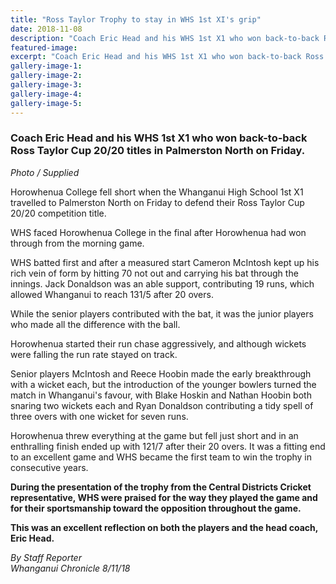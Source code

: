 ```yaml
---
title: "Ross Taylor Trophy to stay in WHS 1st XI's grip"
date: 2018-11-08
description: "Coach Eric Head and his WHS 1st X1 who won back-to-back Ross Taylor Cup 20/20 titles in Palmerston North on Friday..."
featured-image: 
excerpt: "Coach Eric Head and his WHS 1st X1 who won back-to-back Ross Taylor Cup 20/20 titles in Palmerston North on Friday."
gallery-image-1: 
gallery-image-2: 
gallery-image-3: 
gallery-image-4: 
gallery-image-5: 
---
```


<h3><span>Coach Eric Head and his WHS 1st X1 who won back-to-back Ross Taylor Cup 20/20 titles in Palmerston North on Friday.</span></h3>
<p><em>Photo / Supplied</em></p>
<p class="element element-paragraph">Horowhenua College fell short when the Whanganui High School 1st X1 travelled to Palmerston North on Friday to defend their Ross Taylor Cup 20/20 competition title.</p>
<p class="element element-paragraph">WHS faced Horowhenua College in the final after Horowhenua had won through from the morning game.</p>
<p class="element element-paragraph">WHS batted first and after a measured start Cameron McIntosh kept up his rich vein of form by hitting 70 not out and carrying his bat through the innings. Jack Donaldson was an able support, contributing 19 runs, which allowed Whanganui to reach 131/5 after 20 overs.</p>
<p class="element element-paragraph">While the senior players contributed with the bat, it was the junior players who made all the difference with the ball.</p>
<p class="element element-paragraph">Horowhenua started their run chase aggressively, and although wickets were falling the run rate stayed on track.</p>
<p class="element element-paragraph">Senior players McIntosh and Reece Hoobin made the early breakthrough with a wicket each, but the introduction of the younger bowlers turned the match in Whanganui's favour, with Blake Hoskin and Nathan Hoobin both snaring two wickets each and Ryan Donaldson contributing a tidy spell of three overs with one wicket for seven runs.</p>
<p class="element element-paragraph">Horowhenua threw everything at the game but fell just short and in an enthralling finish ended up with 121/7 after their 20 overs. It was a fitting end to an excellent game and WHS became the first team to win the trophy in consecutive years.</p>
<p class="element element-paragraph"><strong>During the presentation of the trophy from the Central Districts Cricket representative, WHS were praised for the way they played the game and for their sportsmanship toward the opposition throughout the game.</strong></p>
<p class="element element-paragraph"><strong>This was an excellent reflection on both the players and the head coach, Eric Head.</strong></p>
<p class="element element-paragraph"><em>By Staff Reporter</em><br /><em>Whanganui Chronicle 8/11/18</em></p>

